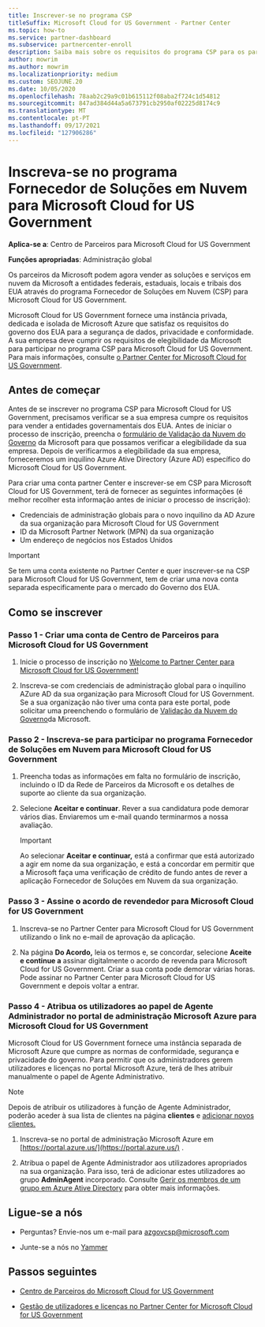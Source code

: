 ```yaml
---
title: Inscrever-se no programa CSP
titleSuffix: Microsoft Cloud for US Government - Partner Center
ms.topic: how-to
ms.service: partner-dashboard
ms.subservice: partnercenter-enroll
description: Saiba mais sobre os requisitos do programa CSP para os parceiros que queiram inscrever-se no programa Fornecedor de Soluções em Nuvem para Microsoft Cloud for US Government.
author: mowrim
ms.author: mowrim
ms.localizationpriority: medium
ms.custom: SEOJUNE.20
ms.date: 10/05/2020
ms.openlocfilehash: 78aab2c29a9c01b615112f08aba2f724c1d54812
ms.sourcegitcommit: 847ad384d44a5a673791cb2950af02225d8174c9
ms.translationtype: MT
ms.contentlocale: pt-PT
ms.lasthandoff: 09/17/2021
ms.locfileid: "127906286"
---
```

# <a name="enroll-in-the-cloud-solution-provider-program-for-microsoft-cloud-for-us-government"></a>Inscreva-se no programa Fornecedor de Soluções em Nuvem para Microsoft Cloud for US Government

**Aplica-se a**: Centro de Parceiros para Microsoft Cloud for US Government

**Funções apropriadas**: Administração global

Os parceiros da Microsoft podem agora vender as soluções e serviços em nuvem da Microsoft a entidades federais, estaduais, locais e tribais dos EUA através do programa Fornecedor de Soluções em Nuvem (CSP) para Microsoft Cloud for US Government.

Microsoft Cloud for US Government fornece uma instância privada, dedicada e isolada de Microsoft Azure que satisfaz os requisitos do governo dos EUA para a segurança de dados, privacidade e conformidade. A sua empresa deve cumprir os requisitos de elegibilidade da Microsoft para participar no programa CSP para Microsoft Cloud for US Government. Para mais informações, consulte [o Partner Center for Microsoft Cloud for US Government](partner-center-for-microsoft-us-govt-cloud.md).

## <a name="before-you-begin"></a>Antes de começar

Antes de se inscrever no programa CSP para Microsoft Cloud for US Government, precisamos verificar se a sua empresa cumpre os requisitos para vender a entidades governamentais dos EUA. Antes de iniciar o processo de inscrição, preencha o [formulário de Validação da Nuvem do Governo](https://azuregov.microsoft.com/csp) da Microsoft para que possamos verificar a elegibilidade da sua empresa. Depois de verificarmos a elegibilidade da sua empresa, forneceremos um inquilino Azure Ative Directory (Azure AD) específico do Microsoft Cloud for US Government.  

Para criar uma conta partner Center e inscrever-se em CSP para Microsoft Cloud for US Government, terá de fornecer as seguintes informações (é melhor recolher esta informação antes de iniciar o processo de inscrição):

- Credenciais de administração globais para o novo inquilino da AD Azure da sua organização para Microsoft Cloud for US Government
- ID da Microsoft Partner Network (MPN) da sua organização
- Um endereço de negócios nos Estados Unidos

> [!IMPORTANT]  
> Se tem uma conta existente no Partner Center e quer inscrever-se na CSP para Microsoft Cloud for US Government, tem de criar uma nova conta separada especificamente para o mercado do Governo dos EUA.

## <a name="how-to-enroll"></a>Como se inscrever

### <a name="step-1---create-a-partner-center-account-for-microsoft-cloud-for-us-government"></a>Passo 1 - Criar uma conta de Centro de Parceiros para Microsoft Cloud for US Government

1. Inicie o processo de inscrição no [Welcome to Partner Center para Microsoft Cloud for US Government!](https://partnercenter.microsoft.com/register/resellerusgjoinnow)

2. Inscreva-se com credenciais de administração global para o inquilino AZure AD da sua organização para Microsoft Cloud for US Government. Se a sua organização não tiver uma conta para este portal, pode solicitar uma preenchendo o formulário de [Validação da Nuvem do Governo](https://azuregov.microsoft.com/csp)da Microsoft.

### <a name="step-2---apply-to-participate-in-the-cloud-solution-provider-program-for-microsoft-cloud-for-us-government"></a>Passo 2 - Inscreva-se para participar no programa Fornecedor de Soluções em Nuvem para Microsoft Cloud for US Government

1. Preencha todas as informações em falta no formulário de inscrição, incluindo o ID da Rede de Parceiros da Microsoft e os detalhes de suporte ao cliente da sua organização.

2. Selecione **Aceitar e continuar**. Rever a sua candidatura pode demorar vários dias. Enviaremos um e-mail quando terminarmos a nossa avaliação.

   > [!IMPORTANT]
   > Ao selecionar **Aceitar e continuar,** está a confirmar que está autorizado a agir em nome da sua organização, e está a concordar em permitir que a Microsoft faça uma verificação de crédito de fundo antes de rever a aplicação Fornecedor de Soluções em Nuvem da sua organização.

### <a name="step-3---sign-the-reseller-agreement-for-microsoft-cloud-for-us-government"></a>Passo 3 - Assine o acordo de revendedor para Microsoft Cloud for US Government

1. Inscreva-se no Partner Center para Microsoft Cloud for US Government utilizando o link no e-mail de aprovação da aplicação.

2. Na página **Do Acordo,** leia os termos e, se concordar, selecione **Aceite e continue a** assinar digitalmente o acordo de revenda para Microsoft Cloud for US Government. Criar a sua conta pode demorar várias horas. Pode assinar no Partner Center para Microsoft Cloud for US Government e depois voltar a entrar.

### <a name="step-4---assign-users-to-the-admin-agent-role-in-the-microsoft-azure-admin-portal-for-microsoft-cloud-for-us-government"></a>Passo 4 - Atribua os utilizadores ao papel de Agente Administrador no portal de administração Microsoft Azure para Microsoft Cloud for US Government

Microsoft Cloud for US Government fornece uma instância separada de Microsoft Azure que cumpre as normas de conformidade, segurança e privacidade do governo. Para permitir que os administradores gerem utilizadores e licenças no portal Microsoft Azure, terá de lhes atribuir manualmente o papel de Agente Administrativo.

> [!NOTE]
> Depois de atribuir os utilizadores à função de Agente Administrador, poderão aceder à sua lista de clientes na página **clientes** e [adicionar novos clientes.](add-a-new-customer.md)

1. Inscreva-se no portal de administração Microsoft Azure em [https://portal.azure.us/](https://portal.azure.us/) .

2. Atribua o papel de Agente Administrador aos utilizadores apropriados na sua organização. Para isso, terá de adicionar estes utilizadores ao grupo **AdminAgent** incorporado. Consulte [Gerir os membros de um grupo em Azure Ative Directory](/azure/active-directory/active-directory-groups-members-azure-portal) para obter mais informações.

## <a name="connect-with-us"></a>Ligue-se a nós

- Perguntas? Envie-nos um e-mail para azgovcsp@microsoft.com

- Junte-se a nós no [Yammer](https://www.yammer.com/cloudpartnercommunity/#/threads/inGroup?type=in_group&feedId=11509777)

## <a name="next-steps"></a>Passos seguintes

- [Centro de Parceiros do Microsoft Cloud for US Government](partner-center-for-microsoft-us-govt-cloud.md)

- [Gestão de utilizadores e licenças no Partner Center for Microsoft Cloud for US Government](user-management-in-partner-center-for-microsoft-us-govt-cloud.md)
